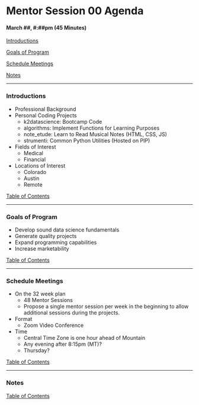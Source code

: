# Mentor Session 00 Agenda

#### March ##, #:##pm (45 Minutes)

[Introductions](#introductions)

[Goals of Program](#goals)

[Schedule Meetings](#schedule)

[Notes](#notes)


---
### <a name="introductions"></a> Introductions
- Professional Background
- Personal Coding Projects
    - k2datascience: Bootcamp Code
    - algorithms: Implement Functions for Learning Purposes
    - note_etude: Learn to Read Musical Notes (HTML, CSS, JS)
    - strumenti: Common Python Utilities (Hosted on PIP)
- Fields of Interest
    - Medical
    - Financial
- Locations of Interest
    - Colorado
    - Austin
    - Remote

[Table of Contents](#toc)


---
### <a name="goals"></a> Goals of Program
- Develop sound data science fundamentals
- Generate quality projects
- Expand programming capabilities
- Increase marketability

[Table of Contents](#toc)


---
### <a name="schedule"></a> Schedule Meetings
- On the 32 week plan
    - 48 Mentor Sessions
    - Propose a single mentor session per week in the beginning to
    allow additional sessions during the projects.
- Format
    - Zoom Video Conference
- Time
    - Central Time Zone is one hour ahead of Mountain
    - Any evening after 8:15pm (MT)?
    - Thursday?

[Table of Contents](#toc)


---
### <a name="notes"></a> Notes


[Table of Contents](#toc)

